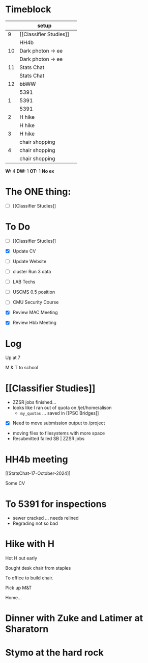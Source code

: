 # Timeblock

|     | setup                  |     |
| --- | ---------------------- | --- |
| 9   | [[Classifier Studies]] |     |
|     | HH4b                   |     |
| 10  | Dark photon -> ee      |     |
|     | Dark photon -> ee      |     |
| 11  | Stats Chat             |     |
|     | Stats Chat             |     |
| 12  | ~~bbWW~~               |     |
|     | 5391                   |     |
| 1   | 5391                   |     |
|     | 5391                   |     |
| 2   | H hike                 |     |
|     | H hike                 |     |
| 3   | H hike                 |     |
|     | chair shopping         |     |
| 4   | chair shopping         |     |
|     | chair shopping         |     |

**W:** 4 
**DW:** 1
**OT:** 1
**No ex**

# The ONE thing: 
- [ ] [[Classifier Studies]]


# To Do
- [ ] [[Classifier Studies]]
- [x] Update CV  
- [ ] Update Website
- [ ] cluster Run 3 data
- [ ] LAB Techs
- [ ] USCMS 0.5 position
- [ ] CMU Security Course
- [x] Review MAC Meeting
- [x] Review Hbb Meeting


# Log

Up at 7 

M & T to school 

# [[Classifier Studies]]
- ZZSR jobs finished...
- looks like I ran out of quota on /jet/home/alison
	- `my_quotas` ... saved in [[PSC Bridges]]
- [x] Need to move submission output to /project
- moving files to filesystems with more space
- Resubmitted failed SB | ZZSR jobs

# HH4b meeting


[[StatsChat-17-October-2024]]


Some CV


# To 5391 for inspections
- sewer cracked ... needs relined
- Regrading not so bad

# Hike with H

Hot H out early

Bought desk chair from staples 

To office to build chair. 

Pick up M&T 

Home... 

# Dinner with Zuke and Latimer at Sharatorn 

# Stymo at the hard rock 

